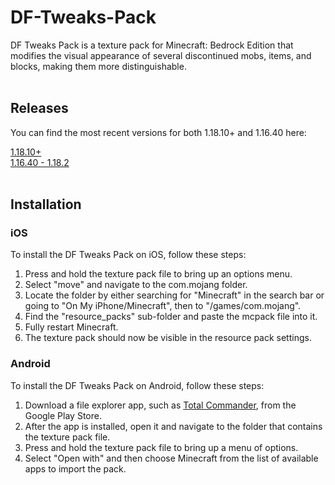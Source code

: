 # DF-Tweaks-Pack

DF Tweaks Pack is a texture pack for Minecraft: Bedrock Edition that modifies the visual appearance of several discontinued mobs, items, and blocks, making them more distinguishable.<br><br>

## Releases
You can find the most recent versions for both 1.18.10+ and 1.16.40 here:<br>

[1.18.10+](https://github.com/p12h4/DF-Tweaks-Pack/releases/download/latest/Discontinued.Feature.Tweaks.1.18.10.mcpack)<br>
[1.16.40 - 1.18.2](https://github.com/p12h4/DF-Tweaks-Pack/releases/download/latest/Discontinued.Feature.Tweaks.1.16.40.mcpack)<br><br>

## Installation
### iOS
To install the DF Tweaks Pack on iOS, follow these steps:

1. Press and hold the texture pack file to bring up an options menu.
2. Select "move" and navigate to the com.mojang folder.
3. Locate the folder by either searching for "Minecraft" in the search bar or going to "On My iPhone/Minecraft", then to "/games/com.mojang".
4. Find the "resource_packs" sub-folder and paste the mcpack file into it.
5. Fully restart Minecraft.
6. The texture pack should now be visible in the resource pack settings.

### Android
To install the DF Tweaks Pack on Android, follow these steps:

1. Download a file explorer app, such as [Total Commander](https://play.google.com/store/apps/details?id=com.ghisler.android.TotalCommander), from the Google Play Store.
2. After the app is installed, open it and navigate to the folder that contains the texture pack file.
3. Press and hold the texture pack file to bring up a menu of options.
4. Select "Open with" and then choose Minecraft from the list of available apps to import the pack.
